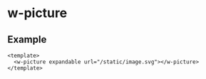 # w-picture

## Example

```vue
<template>
  <w-picture expandable url="/static/image.svg"></w-picture>
</template>
```
